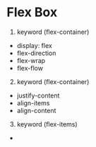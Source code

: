 # Flex Box

1. keyword (flex-container)

- display: flex
- flex-direction
- flex-wrap
- flex-flow

2. keyword (flex-container)

- justify-content
- align-items
- align-content

3. keyword (flex-items)

-
